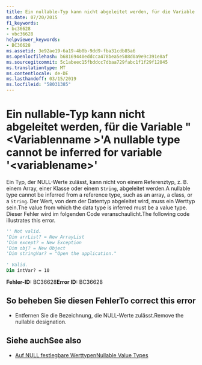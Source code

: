 ```yaml
---
title: Ein nullable-Typ kann nicht abgeleitet werden, für die Variable "<variablename>"
ms.date: 07/20/2015
f1_keywords:
- bc36628
- vbc36628
helpviewer_keywords:
- BC36628
ms.assetid: 3e92ae19-6a19-4b0b-9dd9-fba31cdb85a6
ms.openlocfilehash: b68169440eddcca478bea5e588d0a9e9c391e8af
ms.sourcegitcommit: 5c1abeec15fbddcc7dbaa729fabc1f1f29f12045
ms.translationtype: MT
ms.contentlocale: de-DE
ms.lasthandoff: 03/15/2019
ms.locfileid: "58031385"
---
```

# <a name="a-nullable-type-cannot-be-inferred-for-variable-variablename"></a><span data-ttu-id="046cf-102">Ein nullable-Typ kann nicht abgeleitet werden, für die Variable "\<Variablenname >'</span><span class="sxs-lookup"><span data-stu-id="046cf-102">A nullable type cannot be inferred for variable '\<variablename>'</span></span>
<span data-ttu-id="046cf-103">Ein Typ, der NULL-Werte zulässt, kann nicht von einem Referenztyp, z. B. einem Array, einer Klasse oder einem `String`, abgeleitet werden.</span><span class="sxs-lookup"><span data-stu-id="046cf-103">A nullable type cannot be inferred from a reference type, such as an array, a class, or a `String`.</span></span> <span data-ttu-id="046cf-104">Der Wert, von dem der Datentyp abgeleitet wird, muss ein Werttyp sein.</span><span class="sxs-lookup"><span data-stu-id="046cf-104">The value from which the data type is inferred must be a value type.</span></span> <span data-ttu-id="046cf-105">Dieser Fehler wird im folgenden Code veranschaulicht.</span><span class="sxs-lookup"><span data-stu-id="046cf-105">The following code illustrates this error.</span></span>  
  
```vb  
'' Not valid.   
'Dim arrList? = New ArrayList  
'Dim except? = New Exception  
'Dim obj? = New Object  
'Dim stringVar? = "Open the application."  
  
' Valid.  
Dim intVar? = 10  
```  
  
 <span data-ttu-id="046cf-106">**Fehler-ID:** BC36628</span><span class="sxs-lookup"><span data-stu-id="046cf-106">**Error ID:** BC36628</span></span>  
  
## <a name="to-correct-this-error"></a><span data-ttu-id="046cf-107">So beheben Sie diesen Fehler</span><span class="sxs-lookup"><span data-stu-id="046cf-107">To correct this error</span></span>  
  
-   <span data-ttu-id="046cf-108">Entfernen Sie die Bezeichnung, die NULL-Werte zulässt.</span><span class="sxs-lookup"><span data-stu-id="046cf-108">Remove the nullable designation.</span></span>  
  
## <a name="see-also"></a><span data-ttu-id="046cf-109">Siehe auch</span><span class="sxs-lookup"><span data-stu-id="046cf-109">See also</span></span>

- [<span data-ttu-id="046cf-110">Auf NULL festlegbare Werttypen</span><span class="sxs-lookup"><span data-stu-id="046cf-110">Nullable Value Types</span></span>](../../visual-basic/programming-guide/language-features/data-types/nullable-value-types.md)
